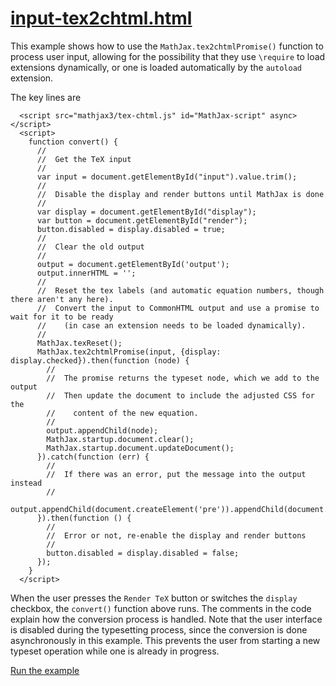 # [input-tex2chtml.html](https://mathjax.github.io/mj3-demos/input-tex2chtml.html)

This example shows how to use the `MathJax.tex2chtmlPromise()` function to process user input, allowing for the possibility that they use `\require` to load extensions dynamically, or one is loaded automatically by the `autoload` extension.

The key lines are

```
  <script src="mathjax3/tex-chtml.js" id="MathJax-script" async></script>
  <script>
    function convert() {
      //
      //  Get the TeX input
      //
      var input = document.getElementById("input").value.trim();
      //
      //  Disable the display and render buttons until MathJax is done
      //
      var display = document.getElementById("display");
      var button = document.getElementById("render");
      button.disabled = display.disabled = true;
      //
      //  Clear the old output
      //
      output = document.getElementById('output');
      output.innerHTML = '';
      //
      //  Reset the tex labels (and automatic equation numbers, though there aren't any here).
      //  Convert the input to CommonHTML output and use a promise to wait for it to be ready
      //    (in case an extension needs to be loaded dynamically).
      //
      MathJax.texReset();
      MathJax.tex2chtmlPromise(input, {display: display.checked}).then(function (node) {
        //
        //  The promise returns the typeset node, which we add to the output
        //  Then update the document to include the adjusted CSS for the
        //    content of the new equation.
        //
        output.appendChild(node);
        MathJax.startup.document.clear();
        MathJax.startup.document.updateDocument();
      }).catch(function (err) {
        //
        //  If there was an error, put the message into the output instead
        //
        output.appendChild(document.createElement('pre')).appendChild(document.createTextNode(err.message));
      }).then(function () {
        //
        //  Error or not, re-enable the display and render buttons
        //
        button.disabled = display.disabled = false;
      });
    }
  </script>
```

When the user presses the `Render TeX` button or switches the `display` checkbox, the `convert()` function above runs.  The comments in the code explain how the conversion process is handled.  Note that the user interface is disabled during the typesetting process, since the conversion is done asynchronously in this example.  This prevents the user from starting a new typeset operation while one is already in progress.

[Run the example](https://mathjax.github.io/mj3-demos/input-tex2chtml.html)
